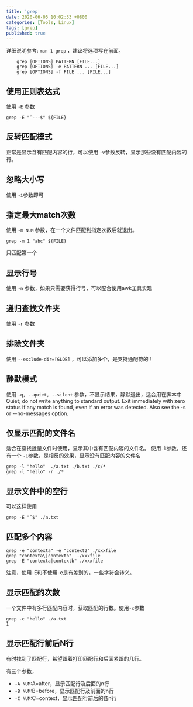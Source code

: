 ```yaml
---
title: 'grep'
date: 2020-06-05 10:02:33 +0800
categories: [Tools, Linux]
tags: [grep]
published: true
---
```



详细说明参考: `man 1 grep` ，建议将选项写在前面。
```
    grep [OPTIONS] PATTERN [FILE...]
    grep [OPTIONS] -e PATTERN ... [FILE...]
    grep [OPTIONS] -f FILE ... [FILE...]
```


## 使用正则表达式
使用 `-E` 参数

`grep -E "^---$" ${FILE}`

## 反转匹配模式

正常是显示含有匹配内容的行，可以使用 `-v`参数反转，显示那些没有匹配内容的行。

## 忽略大小写

使用 `-i`参数即可

## 指定最大match次数
使用 `-m NUM` 参数，在一个文件匹配到指定次数后就退出。

`grep -m 1 "abc" ${FILE}`

只匹配第一个


## 显示行号

使用 `-n` 参数，如果只需要获得行号，可以配合使用awk工具实现

## 递归查找文件夹

使用 `-r` 参数

## 排除文件夹

使用 `--exclude-dir=[GLOB]` ，可以添加多个，是支持通配符的！

## 静默模式
使用 `-q, --quiet, --silent` 参数，不显示结果，静默退出，适合用在脚本中
Quiet;  do  not  write anything to standard output.  Exit immediately with 
zero status if any match is found, even if an error was detected. 
Also see the -s or --no-messages option.


## 仅显示匹配的文件名
适合在查找批量文件时使用，显示其中含有匹配内容的文件名。
使用`-l`参数，还有一个 `-L`参数，是相反的效果，显示没有匹配内容的文件名
```
grep -l "hello"  ./a.txt ./b.txt ./c/*
grep -l "hello" -r ./*
```


## 显示文件中的空行

可以这样使用
```
grep -E "^$" ./a.txt
```

## 匹配多个内容

```
grep -e "contexta" -e "context2" ./xxxfile
grep "contexta\|contextb"  ./xxxfile
grep -E "contexta|contextb" ./xxxfile
```
注意，使用-E和不使用-e是有差别的，一些字符会转义。

## 显示匹配的次数

一个文件中有多行匹配内容时，获取匹配的行数。使用`-c`参数

```
grep -c "hello" ./a.txt
1
```


## 显示匹配行前后N行

有时找到了匹配行，希望跟着打印匹配行和后面紧跟的几行。

有三个参数，
* `-A NUM`:A=after，显示匹配行及后面的n行
* `-B NUM`:B=before，显示匹配行及前面的n行
* `-C NUM`:C=context，显示匹配行前后的各n行


